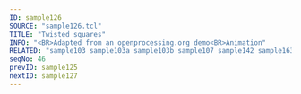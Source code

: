 ```yaml
---
ID: sample126
SOURCE: "sample126.tcl"
TITLE: "Twisted squares"
INFO: "<BR>Adapted from an openprocessing.org demo<BR>Animation"
RELATED: "sample103 sample103a sample103b sample107 sample142 sample163 sample165 sample167 sample168"
seqNo: 46
prevID: sample125
nextID: sample127
---
```

